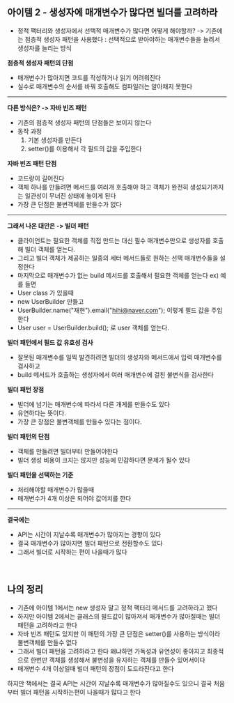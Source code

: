 ## 아이템 2 - 생성자에 매개변수가 많다면 빌더를 고려하라

- 정적 팩터리와 생성자에서 선택적 매개변수가 많다면 어떻게 해야할까?
-> 기존에는 점층적 생성자 패턴을 사용했다 : 선택적으로 받아야하는 매개변수들을 늘려서 생성자를 늘리는 방식

**점층적 생성자 패턴의 단점** 
- 매개변수가 많아지면 코드를 작성하거나 읽기 어려워진다 
- 실수로 매개변수의 순서를 바꿔 호출해도 컴파일러는 알아채지 못한다

---

**다른 방식은? -> 자바 빈즈 패턴**
- 기존의 점층적 생성자 패턴의 단점들은 보이지 않는다
- 동작 과정
  1. 기본 생성자를 만든다
  2. setter()를 이용해서 각 필드의 값을 주입한다
 
**자바 빈즈 패턴 단점**
- 코드량이 길어진다
- 객체 하나를 만들려면 메서드를 여러개 호출해야 하고 객체가 완전히 생성되기까지는 일관성이 무너진 상태에 놓이게 된다
- 가장 큰 단점은 불변객체를 만들수가 없다

---

**그래서 나온 대안은 -> 빌더 패턴**
- 클라이언트는 필요한 객체를 직접 만드는 대신 필수 매개변수만으로 생성자를 호출해 빌더 객체를 얻는다.
- 그리고 빌더 객체가 제공하는 일종의 세터 메서드들로 원하는 선택 매개변수들을 설정한다
- 마지막으로 매개변수가 없는 build 메서드를 호출해서 필요한 객체를 얻는다
ex) 예를 들면
- User class 가 있을때
- new UserBuilder 만들고
- UserBuilder.name("재현").email("hihi@naver.com"); 이렇게 필드 값을 주입한다
- User user = UserBuilder.build(); 로  user 객체를 얻는다.

**빌더 패턴에서 필드 값 유효성 검사**
- 잘못된 매개변수를 일찍 발견하려면 빌더의 생성자와 메서드에서 입력 매개변수를 검사하고
- build 메서드가 호출하는 생성자에서 여러 매개변수에 걸친 불변식을 검사한다


**빌더 패턴 장점**
- 빌더에 넘기는 매개변수에 따라서 다른 개게를 만들수도 있다
- 유연하다는 뜻이다.
- 가장 큰 장점은 불변객체를 만들수 있다는 점이다.

**빌더 패턴의 단점**
- 객체를 만들려면 빌더부터 만들어야한다
- 빌더 생성 비용이 크지는 않지만 성능에 민감하다면 문제가 될수 있다

**빌더 패턴을 선택하는 기준**
- 처리해야할 매개변수가 많을때
- 매개변수가 4개 이상은 되어야 값어치를 한다


---

**결국에는**
- API는 시간이 지날수록 매개변수가 많아지는 경향이 있다
- 결국 매개변수가 많아지면 빌더 패턴으로 전환할수도 있다
- 그래서 빌더로 시작하는 편이 나을때가 많다

<br/>

## 나의 정리
- 기존에 아이템 1에서는 new 생성자 말고 정적 팩터리 메서드를 고려하라고 했다
- 하지만 아이템 2에서는 클래스의 필드값이 많아져서 매개변수가 많아질때는 빌더 패턴을 고려하라고 한다
- 자바 빈즈 패턴도 있지만 이 패턴의 가장 큰 단점은 setter()를 사용하는 방식이라 불변객체를 만들수 없다
- 그래서 빌더 패턴을 고려하라고 한다 왜냐하면 가독성과 유연성이 좋아지고 최종적으로 한번만 객체를 생성해서 불변성을 유지하는 객체를 만들수 있어서이다
- 매개변수 4개 이상일때 빌더 패턴의 장점이 도드라진다고 한다

하지만 책에서는 결국 API는 시간이 지날수록 매개변수가 많아질수도 있으니 결국 처음부터 빌더 패턴을 시작하는편이 나을때가 많다고 한다
